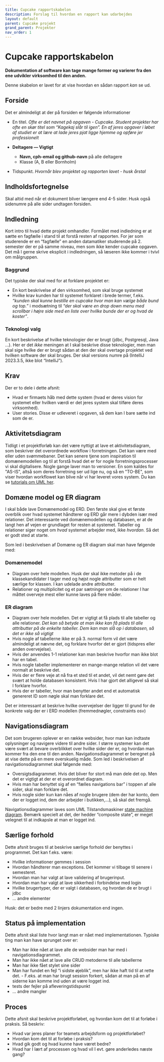 ```yaml
---
title: Cupcake rapportskabelon
description: Forslag til hvordan en rapport kan udarbejdes
layout: default
parent: Cupcake projekt
grand_parent: Projekter
nav_order: 1
---
```


# Cupcake rapportskabelon

**Dokumentation af software kan tage mange former og varierer fra den ene udvikler virksomhed til den anden.**

Denne skabelon er lavet for at vise hvordan en sådan rapport _kan_ se ud.

## Forside

Det er almindeligt at der på forsiden er følgende informationer

- En titel. _Ofte er det navnet på opgaven - Cupcake. Student projekter har ofte en skør titel som “Kagekaj slår til igen”. En af jeres opgaver i løbet af studiet er at lære at lade jeres pjat ligge hjemme og opføre jer professionelt_

- **Deltagere — Vigtigt**
  - **Navn, cph-email og github-navn** på alle deltagere
  - Klasse (A, B eller Bornholm)
- Tidspunkt. _Hvornår blev projektet og rapporten lavet - husk årstal_

## Indholdsfortegnelse

Skal altid med når et dokument bliver længere end 4-5 sider. Husk også sidenumre på alle sider undtagen forsiden.

## Indledning

Kort intro til hvad dette projekt omhandler. Formålet med indledning er at sætte en fagfælle i stand til at forstå resten af rapporten. For jer som studerende er en “fagfælle” en anden datamatiker studerende på 2. semester der er på samme niveau, men som ikke kender cupcake opgaven. Det må I gerne skrive eksplicit i indledningen, så læseren ikke kommer i tvivl om målgruppen.

### Baggrund

Det typiske der skal med for at forklare projektet er:

- En kort beskrivelse af den virksomhed, som skal bruge systemet
- Hvilke krav kunden har til systemet forklaret i brede termer, f.eks. _“kunden skal kunne bestille en cupcake hvor man kan vælge både bund og top.”_ i modsætning til _“der skal være en drop down menu med scrollbar i højre side med en liste over hvilke bunde der er og hvad de koster”_.

### Teknologi valg

En kort beskrivelse af hvilke teknologier der er brugt (jdbc, Postgresql, Java …). Her er det _ikke_ meningen at I skal beskrive disse teknologier, men man skal sige hvilke der er brugt sådan at den der skal overtage projektet ved hvilken software der skal bruges. Der skal versions numre på (IntelliJ 2023.3.5, ikke blot “IntelliJ”).

## Krav

Der er to dele i dette afsnit:

- Hvad er firmaets håb med dette system (hvad er deres vision for systemet eller hvilken værdi er det jeres system skal tilføre deres virksomhed).
- User stories. Disse er udleveret i opgaven, så dem kan I bare sætte ind som de er.

## Aktivitetsdiagram

Tidligt i et projektforløb kan det være nyttigt at lave et aktivitetsdiagram, som beskriver det overordnede workflow i forretningen. Det kan være med eller uden svømmebaner. Det kan senere tjene som inspiration til domænemodellen og til at forstå hvad det er for nogle forretningsprocesser vi skal digitalisere. Nogle gange laver man to versioner. En som kaldes for "AS-IS", altså som deres forretning ser ud lige nu, og så en "TO-BE", som viser hvordan workflowet kan blive når vi har leveret vores system. Du kan se [tutorials om UML her](https://github.com/dat2Cph/content/tree/main/toolbox/sys/uml).

## Domæne model og ER diagram

I skal både lave Domænemodel og ERD. Den første skal give et første overblik over hvad systemet håndterer og ERD går mere i dybden især med relationer. Det interessante ved domænemodellen og databasen, er at de langt hen af vejen er grundlaget for resten at systemet. Tabeller og relationer siger noget om _hvad_ systemet arbejder med, ikke _hvordan_. Så det er godt sted at starte.

Som led i beskrivelsen af Domæne og ER diagram skal man have følgende med:

### Domænemodel

- Diagram over hele modellen. Husk der skal ikke metoder på i de klassekandidater I tager med og højst nogle attributter som er helt særlige for klassen. I kan udelade andre attributter.
- Relationer og multiplicitet og et par sætninger om de relationer I har måttet overveje mest eller kunne laves på flere måder.

### ER diagram

- Diagram over hele modellen. Det er vigtigt at få plads til alle tabeller og alle relationer. _Det kan så betyde at man ikke kan få plads til alle attributter på de enkelte tabeller. Dem kan man slå op i databasen, så det er ikke så vigtigt_
- Hvis nogle af tabellerne ikke er på 3. normal form vil det være almindeligt at nævne det, og forklare hvorfor det er gjort (tidspres eller anden overvejelse).
- Hvis der anvendes 1-1 relationer kan man beskrive hvorfor man ikke blot har en tabel.
- Hvis nogle tabeller implementerer en mange-mange relation vil det være normalt at beskrive det.
- Hvis der er flere veje at nå fra et sted til et andet, vil det nemt gøre det svært at holde databasen konsistent. Hvis I har gjort det alligevel så skal I forklare hvorfor.
- Hvis der er tabeller, hvor man benytter andet end et automatisk genereret ID som nøgle skal man forklare det.

Det er interessant at beskrive hvilke overvejelser der ligger til grund for de konkrete valg der er i ERD modellen (fremmednøgler, constraints osv)

## Navigationsdiagram

Det som brugeren oplever er en række websider, hvor man kan indtaste oplysninger og navigere videre til andre sider. I større systemer kan det være svært at bevare overblikket over hvilke sider der er, og hvordan man kommer fra den ene til den anden. Navigationsdiagrammet er beregnet på at vise dette på en mere overskuelig måde. Som led i beskrivelsen af navigationsdiagrammet skal følgende med:

- Oversigtsdiagrammet. Hvis det bliver for stort må man dele det op. Men det er vigtigt at der er et overordnet diagram.
- Hvis man har benyttet sig af en “fælles navigations bar” i toppen af alle sider, skal man forklare det.
- Hvis nogle sider kun kan nåes af nogle brugere (dem der har konto, dem der er logget ind, dem der arbejder i butikken,…), så skal det fremgå.

Navigationsdiagrammer laves som UML Tilstandsmaskiner [state machine diagram](../webstack/backend/statemachinediagram.md). Bemærk specielt at det, der hedder “composite state”, er meget velegnet til at indkapsle at man er logget ind.

## Særlige forhold

Dette afsnit bruges til at beskrive særlige forhold der benyttes i programmet. Det kan f.eks. være:

- Hvilke informationer gemmes i session
- Hvordan håndterer man exceptions. Det kommer vi tilbage til senere i semesteret.
- Hvordan man har valgt at lave validering af brugerinput.
- Hvordan man har valgt at lave sikkerhed i forbindelse med login
- Hvilke brugertyper, der er valgt i databasen, og hvordan de er brugt i jdbc
- ... andre elementer

Husk: det er bedre med 2 linjers dokumentation end ingen.

## Status på implementation

Dette afsnit skal liste hvor langt man er nået med implementationen. Typiske ting man kan have sprunget over er:

- Man har ikke nået at lave alle de websider man har med i navigationsdiagrammet.
- Man har ikke nået at lave alle CRUD metoderne til alle tabellerne
- Man har ikke fået stylet sine sider
- Man har fundet en fejl “i sidste øjeblik”, men har ikke haft tid til at rette det. - F.eks. at man har brugt session forkert, sådan at man på en af siderne kan komme ind uden at være logget ind.
- tests der fejler på afleveringstidspunkt
- … andre mangler

## Proces

Dette afsnit skal beskrive projektforløbet, og hvordan kom det til at forløbe i praksis. Så beskriv:

- Hvad var jeres planer for teamets arbejdsform og projektforløbet?
- Hvordan kom det til at forløbe i praksis?
- Hvad gik godt og hvad kunne have været bedre?
- Hvad har I lært af processen og hvad vil I evt. gøre anderledes næste gang?
